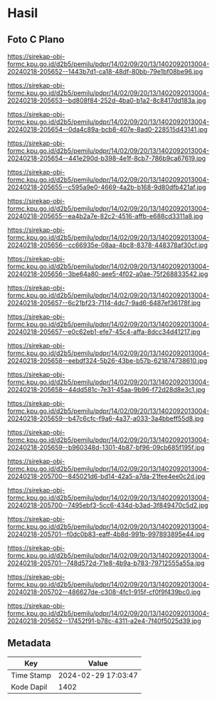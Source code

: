 # Hasil

## Foto C Plano

https://sirekap-obj-formc.kpu.go.id/d2b5/pemilu/pdpr/14/02/09/20/13/1402092013004-20240218-205652--1443b7d1-ca18-48df-80bb-79e1bf08be96.jpg

https://sirekap-obj-formc.kpu.go.id/d2b5/pemilu/pdpr/14/02/09/20/13/1402092013004-20240218-205653--bd808f84-252d-4ba0-b1a2-8c8417dd183a.jpg

https://sirekap-obj-formc.kpu.go.id/d2b5/pemilu/pdpr/14/02/09/20/13/1402092013004-20240218-205654--0da4c89a-bcb8-407e-8ad0-228515d43141.jpg

https://sirekap-obj-formc.kpu.go.id/d2b5/pemilu/pdpr/14/02/09/20/13/1402092013004-20240218-205654--441e290d-b398-4e1f-8cb7-786b9ca67619.jpg

https://sirekap-obj-formc.kpu.go.id/d2b5/pemilu/pdpr/14/02/09/20/13/1402092013004-20240218-205655--c595a9e0-4669-4a2b-b168-9d80dfb421af.jpg

https://sirekap-obj-formc.kpu.go.id/d2b5/pemilu/pdpr/14/02/09/20/13/1402092013004-20240218-205655--ea4b2a7e-82c2-4516-affb-e688cd3311a8.jpg

https://sirekap-obj-formc.kpu.go.id/d2b5/pemilu/pdpr/14/02/09/20/13/1402092013004-20240218-205656--cc66935e-08aa-4bc8-8378-448378af30cf.jpg

https://sirekap-obj-formc.kpu.go.id/d2b5/pemilu/pdpr/14/02/09/20/13/1402092013004-20240218-205656--3be64a80-aee5-4f02-a0ae-75f268833542.jpg

https://sirekap-obj-formc.kpu.go.id/d2b5/pemilu/pdpr/14/02/09/20/13/1402092013004-20240218-205657--6c21bf23-7114-4dc7-9ad6-6487ef36178f.jpg

https://sirekap-obj-formc.kpu.go.id/d2b5/pemilu/pdpr/14/02/09/20/13/1402092013004-20240218-205657--e0c62eb1-efe7-45c4-affa-8dcc34d41217.jpg

https://sirekap-obj-formc.kpu.go.id/d2b5/pemilu/pdpr/14/02/09/20/13/1402092013004-20240218-205658--eebdf324-5b26-43be-b57b-621874738610.jpg

https://sirekap-obj-formc.kpu.go.id/d2b5/pemilu/pdpr/14/02/09/20/13/1402092013004-20240218-205658--44dd581c-7e31-45aa-9b96-f72d28d8e3c1.jpg

https://sirekap-obj-formc.kpu.go.id/d2b5/pemilu/pdpr/14/02/09/20/13/1402092013004-20240218-205659--b47c6cfc-f9a6-4a37-a033-3a4bbeff55d8.jpg

https://sirekap-obj-formc.kpu.go.id/d2b5/pemilu/pdpr/14/02/09/20/13/1402092013004-20240218-205659--b960348d-1301-4b87-bf96-09cb685f195f.jpg

https://sirekap-obj-formc.kpu.go.id/d2b5/pemilu/pdpr/14/02/09/20/13/1402092013004-20240218-205700--845021d6-bd14-42a5-a7da-21fee4ee0c2d.jpg

https://sirekap-obj-formc.kpu.go.id/d2b5/pemilu/pdpr/14/02/09/20/13/1402092013004-20240218-205700--7495ebf3-5cc6-434d-b3ad-3f849470c5d2.jpg

https://sirekap-obj-formc.kpu.go.id/d2b5/pemilu/pdpr/14/02/09/20/13/1402092013004-20240218-205701--f0dc0b83-eaff-4b8d-991b-997893895e44.jpg

https://sirekap-obj-formc.kpu.go.id/d2b5/pemilu/pdpr/14/02/09/20/13/1402092013004-20240218-205701--748d572d-71e8-4b9a-b783-79712555a55a.jpg

https://sirekap-obj-formc.kpu.go.id/d2b5/pemilu/pdpr/14/02/09/20/13/1402092013004-20240218-205702--486627de-c308-4fc1-915f-cf0f9f439bc0.jpg

https://sirekap-obj-formc.kpu.go.id/d2b5/pemilu/pdpr/14/02/09/20/13/1402092013004-20240218-205652--17452f91-b78c-4311-a2e4-7f40f5025d39.jpg


## Metadata

| Key        | Value               |
| ---------- | ------------------- |
| Time Stamp | 2024-02-29 17:03:47 |
| Kode Dapil | 1402                |



